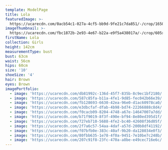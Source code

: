 ```yaml
---
template: ModelPage
title: Lola
featuredImage: >-
  https://ucarecdn.com/0acb54c1-027a-4cf5-bb9d-9fe21c7da851/-/crop/1650x1000/0,0/-/preview/
imageThumbnail: >-
  https://ucarecdn.com/fbc1872b-2e93-4e67-b22a-e9f5a438017a/-/crop/605x928/128,51/-/preview/
firstName: Lola
collection: Girls
height: 142cm
measurementType: bust
bust: 63cm
waist: 56cm
hips: 60cm
size: '10'
shoeSize: '4'
hair: Brown
eyes: Brown
imagePortfolio:
  - image: 'https://ucarecdn.com/db81992c-136d-45f7-835b-8c9ec1bf2180/'
  - image: 'https://ucarecdn.com/587c85fa-b11a-4fe1-9d85-fec042b66e39/'
  - image: 'https://ucarecdn.com/fb128693-6630-42ea-96e0-d1ac60978ca0/'
  - image: 'https://ucarecdn.com/e3dbcfaf-dfab-4b98-bd74-22266888c8d4/'
  - image: 'https://ucarecdn.com/f0cacb09-8204-4748-a67e-14647007a7dd/'
  - image: 'https://ucarecdn.com/b71f9019-8f3f-490e-bf94-8e80ed395d1f/'
  - image: 'https://ucarecdn.com/727eb710-5688-4fe2-bc40-42608f36d05f/'
  - image: 'https://ucarecdn.com/2f7a6c57-54aa-4daf-a57d-200b8df41192/'
  - image: 'https://ucarecdn.com/f07bfb0e-383c-40af-9b20-da128034e0f3/'
  - image: 'https://ucarecdn.com/80fbb635-1e78-4f0a-9451-7e10be7c248b/'
  - image: 'https://ucarecdn.com/207c91f8-23fc-470a-a8be-e49cec716e6c/'
---
```


